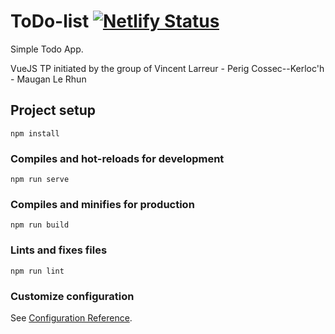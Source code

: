 # ToDo-list [![Netlify Status](https://api.netlify.com/api/v1/badges/c19a8e0c-f90f-4671-af64-cc66b5a73ac4/deploy-status)](https://app.netlify.com/sites/taskstodos/deploys)

Simple Todo App.

VueJS TP initiated by the group of Vincent Larreur - Perig Cossec--Kerloc'h - Maugan Le Rhun

## Project setup
```
npm install
```

### Compiles and hot-reloads for development
```
npm run serve
```

### Compiles and minifies for production
```
npm run build
```

### Lints and fixes files
```
npm run lint
```

### Customize configuration
See [Configuration Reference](https://cli.vuejs.org/config/).
